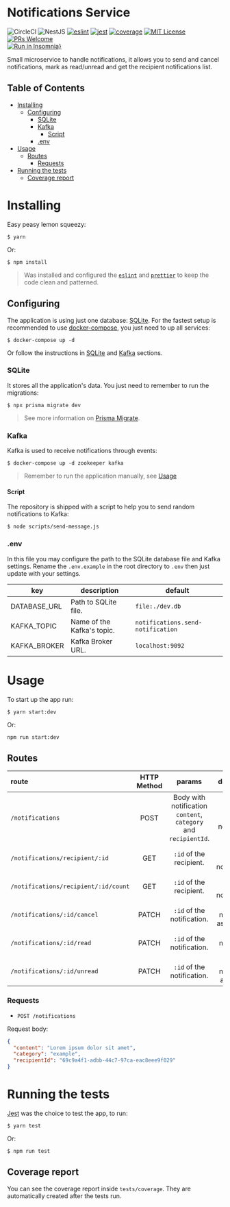 # Notifications Service
![CircleCI](https://img.shields.io/circleci/build/github/DiegoVictor/notifications-service?style=flat-square&logo=circleci)
![NestJS](https://img.shields.io/badge/nestjs-9.2.1-E0234E?style=flat-square&logo=nestjs)
[![eslint](https://img.shields.io/badge/eslint-8.29.0-4b32c3?style=flat-square&logo=eslint)](https://eslint.org/)
[![jest](https://img.shields.io/badge/jest-28.1.3-brightgreen?style=flat-square&logo=jest)](https://jestjs.io/)
[![coverage](https://img.shields.io/codecov/c/gh/DiegoVictor/notifications-service?logo=codecov&style=flat-square)](https://codecov.io/gh/DiegoVictor/notifications-service)
[![MIT License](https://img.shields.io/badge/license-MIT-green?style=flat-square)](https://github.com/DiegoVictor/notifications-service/blob/main/LICENSE)
[![PRs Welcome](https://img.shields.io/badge/PRs-welcome-brightgreen.svg?style=flat-square)](http://makeapullrequest.com)<br>
[![Run in Insomnia}](https://insomnia.rest/images/run.svg)](https://insomnia.rest/run/?label=Notification%20Service&uri=https%3A%2F%2Fraw.githubusercontent.com%2FDiegoVictor%2Fnotifications-service%2Fmain%2FInsomnia_2022-12-15.json)

Small microservice to handle notifications, it allows you to send and cancel notifications, mark as read/unread and get the recipient notifications list.

## Table of Contents
* [Installing](#installing)
  * [Configuring](#configuring)
    * [SQLite](#sqlite)
    * [Kafka](#kafka)
      * [Script](#script)
    * [.env](#env)
* [Usage](#usage)
  * [Routes](#routes)
    * [Requests](#requests)
* [Running the tests](#running-the-tests)
  * [Coverage report](#coverage-report)

# Installing
Easy peasy lemon squeezy:
```
$ yarn
```
Or:
```
$ npm install
```
> Was installed and configured the [`eslint`](https://eslint.org/) and [`prettier`](https://prettier.io/) to keep the code clean and patterned.

## Configuring
The application is using just one database: [SQLite](https://www.sqlite.org/index.html). For the fastest setup is recommended to use [docker-compose](https://docs.docker.com/compose/), you just need to up all services:
```
$ docker-compose up -d
```

Or follow the instructions in [SQLite](#sqlite) and [Kafka](#kafka) sections.

### SQLite
It stores all the application's data. You just need to remember to run the migrations:
```
$ npx prisma migrate dev
```
> See more information on [Prisma Migrate](https://www.prisma.io/docs/concepts/components/prisma-migrate).


### Kafka
Kafka is used to receive notifications through events:
```
$ docker-compose up -d zookeeper kafka
```
> Remember to run the application manually, see [Usage](#usage)

#### Script
The repository is shipped with a script to help you to send random notifications to Kafka:
```
$ node scripts/send-message.js
```

### .env
In this file you may configure the path to the SQLite database file and Kafka settings. Rename the `.env.example` in the root directory to `.env` then just update with your settings.

|key|description|default
|---|---|---
|DATABASE_URL|Path to SQLite file.|`file:./dev.db`
|KAFKA_TOPIC|Name of the Kafka's topic.|`notifications.send-notification`
|KAFKA_BROKER|Kafka Broker URL.|`localhost:9092`

# Usage
To start up the app run:
```
$ yarn start:dev
```
Or:
```
npm run start:dev
```

## Routes
|route|HTTP Method|params|description
|:---|:---:|:---:|:---:
|`/notifications`|POST|Body with notification `content`, `category` and `recipientId`.|Create a new notification.
|`/notifications/recipient/:id`|GET|`:id` of the recipient.|Lists recipient notifications.
|`/notifications/recipient/:id/count`|GET|`:id` of the recipient.|Count recipient notifications.
|`/notifications/:id/cancel`|PATCH|`:id` of the notification.|Set notification as canceled.
|`/notifications/:id/read`|PATCH|`:id` of the notification.|Set notification as read.
|`/notifications/:id/unread`|PATCH|`:id` of the notification.|Set notification as unread.

### Requests
* `POST /notifications`

Request body:
```json
{
  "content": "Lorem ipsum dolor sit amet",
  "category": "example",
  "recipientId": "69c9a4f1-adbb-44c7-97ca-eac8eee9f029"
}
```

# Running the tests
[Jest](https://jestjs.io/) was the choice to test the app, to run:
```
$ yarn test
```
Or:
```
$ npm run test
```

## Coverage report
You can see the coverage report inside `tests/coverage`. They are automatically created after the tests run.
